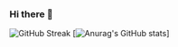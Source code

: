 ### Hi there 👋

<!--
**snu0929/snu0929** is a ✨ _special_ ✨ repository because its `README.md` (this file) appears on your GitHub profile.

Here are some ideas to get you started:

- 🔭 I’m currently working on ...
- 🌱 I’m currently learning ...
- 👯 I’m looking to collaborate on ...
- 🤔 I’m looking for help with ...
- 💬 Ask me about ...
- 📫 How to reach me: ...
- 😄 Pronouns: ...
- ⚡ Fun fact: ...
-->
![GitHub Streak](https://github-readme-streak-stats.herokuapp.com?user=snu0929&theme=dark)
[![Anurag's GitHub stats](https://github-readme-stats.vercel.app/api?username=snu0929)]
